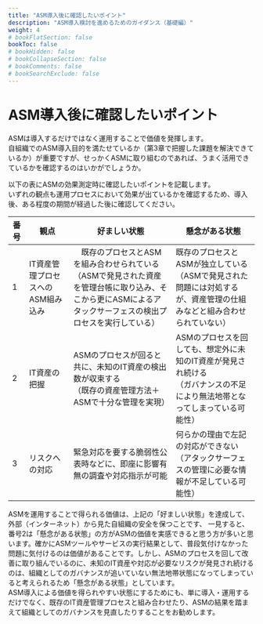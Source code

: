 ```yaml
---
title: "ASM導入後に確認したいポイント"
description: "ASM導入検討を進めるためのガイダンス（基礎編）"
weight: 4
# bookFlatSection: false
bookToc: false
# bookHidden: false
# bookCollapseSection: false
# bookComments: false
# bookSearchExclude: false
---
```

# ASM導入後に確認したいポイント
ASMは導入するだけではなく運用することで価値を発揮します。  
自組織でのASM導入目的を満たせているか（第3章で把握した課題を解決できているか）が重要ですが、せっかくASMに取り組むのであれば、うまく活用できているかを確認するのはいかがでしょうか。  

以下の表にASMの効果測定時に確認したいポイントを記載します。  
いずれの観点も運用プロセスにおいて効果が出ているかを確認するため、導入後、ある程度の期間が経過した後に確認してください。  

| 番号 | 観点                              | 好ましい状態                                                                                            | 懸念がある状態                                                                                                   |
| ---- | --------------------------------- | ------------------------------------------------------------------------------------------------------- | ---------------------------------------------------------------------------------------------------------------- |
| 1    | IT資産管理プロセスへのASM組み込み |　既存のプロセスとASMを組み合わせられている<br>（ASMで発見された資産を管理台帳に取り込み、そこから更にASMによるアタックサーフェスの検出プロセスを実行している） |  既存のプロセスとASMが独立している<br>（ASMで発見された問題には対処するが、資産管理の仕組みなどと組み合わせられていない）  |
| 2    | IT資産の把握                      | ASMのプロセスが回ると共に、未知のIT資産の検出数が収束する<br>（既存の資産管理方法＋ASMで十分な管理を実現） | ASMのプロセスを回しても、想定外に未知のIT資産が発見され続ける<br>（ガバナンスの不足により無法地帯となってしまっている可能性） |
| 3    | リスクへの対応                    | 緊急対応を要する脆弱性公表時などに、即座に影響有無の調査や対応指示が可能                                | 何らかの理由で左記の対応ができない<br>（アタックサーフェスの管理に必要な情報が不足している可能性）                 |

ASMを運用することで得られる価値は、上記の「好ましい状態」を達成して、外部（インターネット）から見た自組織の安全を保つことです、
一見すると、番号2は「懸念がある状態」の方がASMの価値を実感できると思う方が多いと思います。確かにASMツールやサービスの実行結果として、普段気付けなかった問題に気付けるのは価値があることです。しかし、ASMのプロセスを回して改善に取り組んでいるのに、未知のIT資産や対応が必要なリスクが発見され続けるのは、組織としてのガバナンスが追いていない無法地帯状態になってしまっていると考えられるため「懸念がある状態」としています。  
ASM導入による価値を得られやすい状態にするためにも、単に導入・運用するだけでなく、既存のIT資産管理プロセスと組み合わせたり、ASMの結果を踏まえて組織としてのガバナンスを見直したりすることをお勧めします。  

